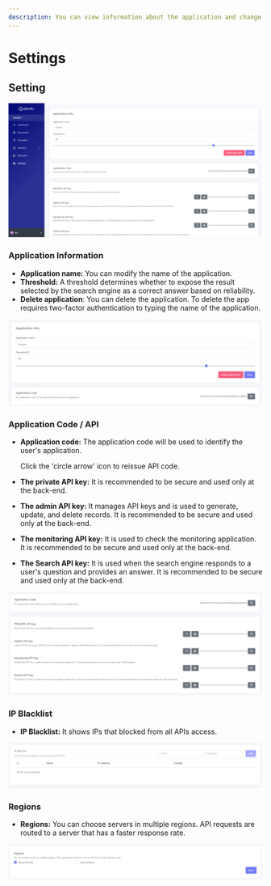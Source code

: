 ```yaml
---
description: You can view information about the application and change settings.
---
```


# Settings

## Setting

![&apos;Settings&apos; page](../.gitbook/assets/image%20%2814%29.png)

### Application Information

* **Application name:** You can modify the name of the application.
* **Threshold:** A threshold determines whether to expose the result selected by the search engine as a correct answer based on reliability.
* **Delete application**: You can delete the application. To delete the app requires two-factor authentication to typing the name of the application.

![&apos;Settings-Application Info&apos; page](../.gitbook/assets/image%20%286%29.png)

### Application Code / API

* **Application code:** The application code will be used to identify the user's application.

  Click the 'circle arrow' icon to reissue API code.

* **The private API key:** It is recommended to be secure and used only at the back-end.
* **The admin API key:** It manages API keys and is used to generate, update, and delete records. It is recommended to be secure and used only at the back-end.
* **The monitoring API key:** It is used to check the monitoring application. It is recommended to be secure and used only at the back-end.
* **The Search API key:** It is used when the search engine responds to a user's question and provides an answer. It is recommended to be secure and used only at the back-end.

![&apos;Settings-API&apos; page](../.gitbook/assets/image%20%2811%29.png)

### IP Blacklist

* **IP Blacklist:** It shows IPs that blocked from all APIs access.

![&apos;Settings-IP Blacklist&apos; page](../.gitbook/assets/image%20%2821%29.png)

### Regions

* **Regions:** You can choose servers in multiple regions. API requests are routed to a server that has a faster response rate.

![&apos;Settings-Regions&apos; page](../.gitbook/assets/image%20%2820%29.png)

